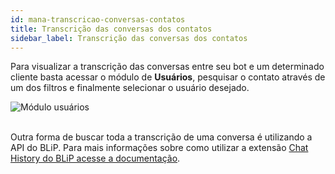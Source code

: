 ```yaml
---
id: mana-transcricao-conversas-contatos
title: Transcrição das conversas dos contatos
sidebar_label: Transcrição das conversas dos contatos
---
```


Para visualizar a transcrição das conversas entre seu bot e um determinado cliente basta acessar o módulo de **Usuários**, pesquisar o contato através de um dos filtros e finalmente selecionar o usuário desejado.

![Módulo usuários](/img/practice/management/mana-transcricao-conversas-contatos-1.png)<br><br>

Outra forma de buscar toda a transcrição de uma conversa é utilizando a API do BLiP. Para mais informações sobre como utilizar a extensão [Chat History do BLiP acesse a documentação](https://docs.blip.ai/#chat-history).
